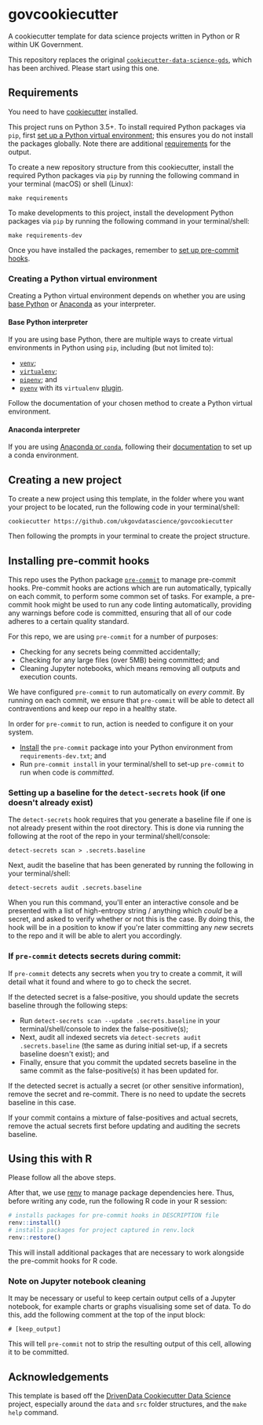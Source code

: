 # govcookiecutter
A cookiecutter template for data science projects written in Python or R within UK Government.

This repository replaces the original
[`cookiecutter-data-science-gds`](https://github.com/ukgovdatascience/cookiecutter-data-science-gds), which has been archived.  Please start using this one.

## Requirements

You need to have
[cookiecutter](https://cookiecutter.readthedocs.io/en/1.7.2/installation.html#install-cookiecutter)
installed.

This project runs on Python 3.5+. To install required Python packages via `pip`, first [set up a Python virtual
environment](#creating-a-python-virtual-environment); this ensures you do not install the packages globally. Note there
are additional [requirements](./%7B%7B%20cookiecutter.repo_name%20%7D%7D/README.md#requirements) for the output.

To create a new repository structure from this cookiecutter, install the required Python packages via `pip` by running the following command in your terminal (macOS) or shell (Linux):

```shell script
make requirements
```

To make developments to this project, install the development Python packages via `pip` by running the following command in your terminal/shell:

```shell script
make requirements-dev
```

Once you have installed the packages, remember to [set up pre-commit hooks](#installing-pre-commit-hooks).

### Creating a Python virtual environment

Creating a Python virtual environment depends on whether you are using [base Python](#base-python-interpreter) or [Anaconda](#anaconda-interpreter) as your interpreter.

#### Base Python interpreter

If you are using base Python, there are multiple ways to create virtual environments in Python using `pip`, including (but not limited to):

- [`venv`](https://docs.python.org/3/tutorial/venv.html);
- [`virtualenv`](https://virtualenv.pypa.io/en/stable/);
- [`pipenv`](https://github.com/pypa/pipenv); and
- [`pyenv`](https://github.com/pyenv/pyenv) with its `virtualenv` [plugin](https://github.com/pyenv/pyenv-virtualenv).

Follow the documentation of your chosen method to create a Python virtual environment.

#### Anaconda interpreter

If you are using [Anaconda or `conda`](https://www.anaconda.com/), following their [documentation](https://docs.conda.io/projects/conda/en/latest/user-guide/tasks/manage-environments.html) to set up a conda environment.

## Creating a new project

To create a new project using this template, in the folder where you want your project to be located, run the following code in your terminal/shell:

```shell script
cookiecutter https://github.com/ukgovdatascience/govcookiecutter
```

Then following the prompts in your terminal to create the project structure.

## Installing pre-commit hooks

This repo uses the Python package [`pre-commit`](https://pre-commit.com) to manage pre-commit hooks. Pre-commit hooks are actions which are run automatically, typically on each commit, to perform some common set of tasks. For example, a pre-commit hook might be used to run any code linting automatically, providing any warnings before code is committed, ensuring that all of our code adheres to a certain quality standard.

For this repo, we are using `pre-commit` for a number of purposes:
- Checking for any secrets being committed accidentally;
- Checking for any large files (over 5MB) being committed; and
- Cleaning Jupyter notebooks, which means removing all outputs and execution counts.

We have configured `pre-commit` to run automatically on _every commit_. By running on each commit, we ensure that `pre-commit` will be able to detect all contraventions and keep our repo in a healthy state.

In order for `pre-commit` to run, action is needed to configure it on your system.
- [Install](#installing-python-packages) the `pre-commit` package into your Python environment from
`requirements-dev.txt`; and
- Run `pre-commit install` in your terminal/shell to set-up `pre-commit` to run when code is _committed_.

### Setting up a baseline for the `detect-secrets` hook (if one doesn't already exist)

The `detect-secrets` hook requires that you generate a baseline file if one is not already present within the root directory. This is done via running the following at the root of the repo in your terminal/shell/console:

```shell script
detect-secrets scan > .secrets.baseline
```

Next, audit the baseline that has been generated by running the following in your terminal/shell:

```shell script
detect-secrets audit .secrets.baseline
```

When you run this command, you'll enter an interactive console and be presented with a list of high-entropy string / anything which _could_ be a secret, and asked to verify whether or not this is the case. By doing this, the hook will be in a position to know if you're later committing any _new_ secrets to the repo and it will be able to alert you accordingly.

### If `pre-commit` detects secrets during commit:

If `pre-commit` detects any secrets when you try to create a commit, it will detail what it found and where to go to check the secret.

If the detected secret is a false-positive, you should update the secrets baseline through the following steps:

- Run `detect-secrets scan --update .secrets.baseline` in your terminal/shell/console to index the false-positive(s);
- Next, audit all indexed secrets via `detect-secrets audit .secrets.baseline` (the same as during initial set-up, if a secrets baseline doesn't exist); and
- Finally, ensure that you commit the updated secrets baseline in the same commit as the false-positive(s) it has been updated for.

If the detected secret is actually a secret (or other sensitive information), remove the secret and re-commit. There is no need to update the secrets baseline in this case.

If your commit contains a mixture of false-positives and actual secrets, remove the actual secrets first before updating and auditing the secrets baseline.

## Using this with R
Please follow all the above steps.

After that, we use [renv](https://github.com/rstudio/renv) to manage package dependencies here. Thus, before writing any code, run the following R code in your R session:

```r
# installs packages for pre-commit hooks in DESCRIPTION file
renv::install()
# installs packages for project captured in renv.lock
renv::restore()
```

This will install additional packages that are necessary to work alongside the pre-commit hooks for R code.

### Note on Jupyter notebook cleaning

It may be necessary or useful to keep certain output cells of a Jupyter notebook, for example charts or graphs visualising some set of data. To do this, add the following comment at the top of the input block:

```shell script
# [keep_output]
```

This will tell `pre-commit` not to strip the resulting output of this cell, allowing it to be committed.

## Acknowledgements

This template is based off the [DrivenData Cookiecutter Data Science](http://drivendata.github.io/cookiecutter-data-science/) project, especially around the `data` and `src` folder structures, and the `make help` command.
